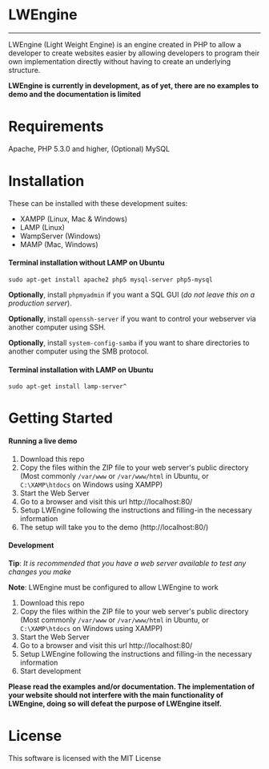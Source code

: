 # LWEngine
___
LWEngine (Light Weight Engine) is an engine created in PHP to allow a developer to create websites easier by allowing developers to program their own implementation directly without having to create an underlying structure.

**LWEngine is currently in development, as of yet, there are no examples to demo and the documentation is limited**

# Requirements
Apache, PHP 5.3.0 and higher, (Optional) MySQL
# Installation
These can be installed with these development suites:
* XAMPP (Linux, Mac & Windows)
* LAMP (Linux)
* WampServer (Windows)
* MAMP (Mac, Windows)

#### Terminal installation without LAMP on Ubuntu
```
sudo apt-get install apache2 php5 mysql-server php5-mysql
```
**Optionally**, install `phpmyadmin` if you want a SQL GUI (*do not leave this on a production server*).

**Optionally**, install `openssh-server` if you want to control your webserver via another computer using SSH.

**Optionally**, install `system-config-samba` if you want to share directories to another computer using the SMB protocol.

#### Terminal installation with LAMP on Ubuntu
```
sudo apt-get install lamp-server^
```
# Getting Started
#### Running a live demo
1. Download this repo
2. Copy the files within the ZIP file to your web server's public directory (Most commonly `/var/www` or `/var/www/html` in Ubuntu, or  `C:\XAMP\htdocs` on Windows using XAMPP)
3. Start the Web Server
4. Go to a browser and visit this url http://localhost:80/
5. Setup LWEngine following the instructions and filling-in the necessary information
6. The setup will take you to the demo (http://localhost:80/)

#### Development

**Tip**: *It is recommended that you have a web server available to test any changes you make*

**Note**: LWEngine must be configured to allow LWEngine to work

1. Download this repo
2. Copy the files within the ZIP file to your web server's public directory (Most commonly `/var/www` or `/var/www/html` in Ubuntu, or  `C:\XAMP\htdocs` on Windows using XAMPP)
3. Start the Web Server
4. Go to a browser and visit this url http://localhost:80/
5. Setup LWEngine following the instructions and filling-in the necessary information
6. Start development 

**Please read the examples and/or documentation. The implementation of your website should not interfere with the main functionality of LWEngine, doing so will defeat the purpose of LWEngine itself.**

# License
This software is licensed with the MIT License